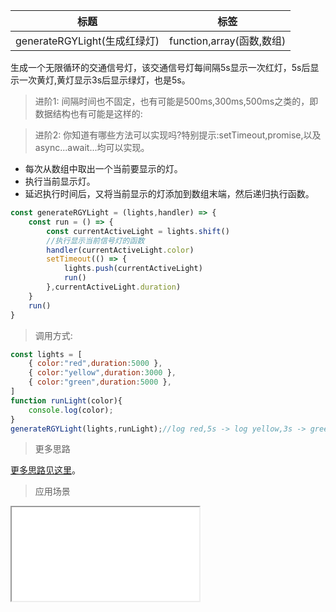 |  标题   | 标签  |
|  ----  | ----  |
| generateRGYLight(生成红绿灯) | function,array(函数,数组) |

生成一个无限循环的交通信号灯，该交通信号灯每间隔5s显示一次红灯，5s后显示一次黄灯,黄灯显示3s后显示绿灯，也是5s。

> 进阶1: 间隔时间也不固定，也有可能是500ms,300ms,500ms之类的，即数据结构也有可能是这样的:

> 进阶2: 你知道有哪些方法可以实现吗?特别提示:setTimeout,promise,以及async...await...均可以实现。

* 每次从数组中取出一个当前要显示的灯。
* 执行当前显示灯。
* 延迟执行时间后，又将当前显示的灯添加到数组末端，然后递归执行函数。


```js
const generateRGYLight = (lights,handler) => {
    const run = () => {
        const currentActiveLight = lights.shift()
        //执行显示当前信号灯的函数
        handler(currentActiveLight.color)
        setTimeout(() => {
            lights.push(currentActiveLight)
            run()
        },currentActiveLight.duration)
    }
    run()
}
```

> 调用方式:

```js
const lights = [
    { color:"red",duration:5000 },
    { color:"yellow",duration:3000 },
    { color:"green",duration:5000 },
]
function runLight(color){
    console.log(color);
}
generateRGYLight(lights,runLight);//log red,5s -> log yellow,3s -> green,5s -> red ...
```

> 更多思路

[更多思路见这里](https://wenku.baidu.com/view/d32d8c2a497302768e9951e79b89680202d86b50.html)。


> 应用场景

<iframe src="codes/javascript/html/generateRGYLight.html"></iframe>






